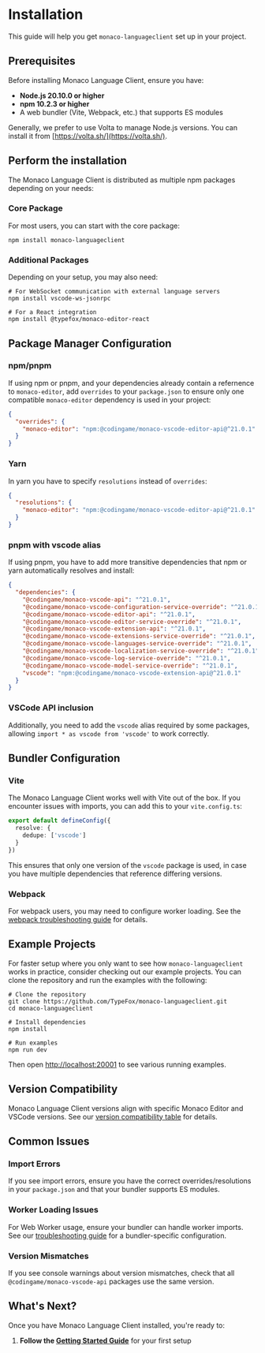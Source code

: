 # Installation

This guide will help you get `monaco-languageclient` set up in your project.

## Prerequisites

Before installing Monaco Language Client, ensure you have:

- **Node.js 20.10.0 or higher**
- **npm 10.2.3 or higher**
- A web bundler (Vite, Webpack, etc.) that supports ES modules

Generally, we prefer to use Volta to manage Node.js versions. You can install it from [https://volta.sh/](https://volta.sh/).

## Perform the installation

The Monaco Language Client is distributed as multiple npm packages depending on your needs:

### Core Package

For most users, you can start with the core package:

```shell
npm install monaco-languageclient
```

### Additional Packages

Depending on your setup, you may also need:

```shell
# For WebSocket communication with external language servers
npm install vscode-ws-jsonrpc

# For a React integration
npm install @typefox/monaco-editor-react
```

## Package Manager Configuration

### npm/pnpm

If using npm or pnpm, and your dependencies already contain a refernence to `monaco-editor`, add `overrides` to your `package.json` to ensure only one compatible `monaco-editor` dependency is used in your project:

```json
{
  "overrides": {
    "monaco-editor": "npm:@codingame/monaco-vscode-editor-api@^21.0.1"
  }
}
```

### Yarn

In yarn you have to specify `resolutions` instead of `overrides`:

```json
{
  "resolutions": {
    "monaco-editor": "npm:@codingame/monaco-vscode-editor-api@^21.0.1"
  }
}
```

### pnpm with vscode alias

If using pnpm, you have to add more transitive dependencies that npm or yarn automatically resolves and install:

```json
{
  "dependencies": {
    "@codingame/monaco-vscode-api": "^21.0.1",
    "@codingame/monaco-vscode-configuration-service-override": "^21.0.1",
    "@codingame/monaco-vscode-editor-api": "^21.0.1",
    "@codingame/monaco-vscode-editor-service-override": "^21.0.1",
    "@codingame/monaco-vscode-extension-api": "^21.0.1",
    "@codingame/monaco-vscode-extensions-service-override": "^21.0.1",
    "@codingame/monaco-vscode-languages-service-override": "^21.0.1",
    "@codingame/monaco-vscode-localization-service-override": "^21.0.1",
    "@codingame/monaco-vscode-log-service-override": "^21.0.1",
    "@codingame/monaco-vscode-model-service-override": "^21.0.1",
    "vscode": "npm:@codingame/monaco-vscode-extension-api@^21.0.1"
  }
}
```

### VSCode API inclusion

Additionally, you need to add the `vscode` alias required by some packages, allowing `import * as vscode from 'vscode'` to work correctly.

## Bundler Configuration

### Vite

The Monaco Language Client works well with Vite out of the box. If you encounter issues with imports, you can add this to your `vite.config.ts`:

```typescript
export default defineConfig({
  resolve: {
    dedupe: ['vscode']
  }
})
```

This ensures that only one version of the `vscode` package is used, in case you have multiple dependencies that reference differing versions.

### Webpack

For webpack users, you may need to configure worker loading. See the [webpack troubleshooting guide](guides/troubleshooting.md#webpack-worker-issues) for details.

## Example Projects

For faster setup where you only want to see how `monaco-languageclient` works in practice, consider checking out our example projects. You can clone the repository and run the examples with the following:

```shell
# Clone the repository
git clone https://github.com/TypeFox/monaco-languageclient.git
cd monaco-languageclient

# Install dependencies
npm install

# Run examples
npm run dev
```

Then open <http://localhost:20001> to see various running examples.

## Version Compatibility

Monaco Language Client versions align with specific Monaco Editor and VSCode versions. See our [version compatibility table](versions-and-history.md#monaco-editor--codingamemonaco-vscode-api-compatibility-table) for details.

## Common Issues

### Import Errors

If you see import errors, ensure you have the correct overrides/resolutions in your `package.json` and that your bundler supports ES modules.

### Worker Loading Issues

For Web Worker usage, ensure your bundler can handle worker imports. See our [troubleshooting guide](./guides/troubleshooting.md) for a bundler-specific configuration.

### Version Mismatches

If you see console warnings about version mismatches, check that all `@codingame/monaco-vscode-api` packages use the same version.

## What's Next?

Once you have Monaco Language Client installed, you're ready to:

1. **Follow the [Getting Started Guide](./guides/getting-started.md)** for your first setup
